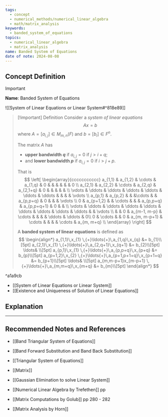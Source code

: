```yaml
---
tags:
  - concept
  - numerical_methods/numerical_linear_algebra
  - math/matrix_analysis
keywords:
  - banded_system_of_equations
topics:
  - numerical_linear_algebra
  - matrix_analysis
name: Banded System of Equations
date of note: 2024-08-08
---
```


## Concept Definition

>[!important]
>**Name**: Banded System of Equations

![[System of Linear Equations or Linear System#^818e89]]

>[!important] Definition
>Consider a *system of linear equations* $$Ax = b$$ where $A=[a_{i,j}]\in M_{m,n}(F)$ and $b=[b_{i}]\in F^{n}$.
>
>The matrix $A$ has
>- **upper bandwidth $q$** if $a_{i,j}=0$ if $j > i+q$;
>- and **lower bandwidth $p$** if $a_{i,j}=0$ if $i>j+p$.
>
>That is
>$$
>\left[ 
>\begin{array}{ccccccccccc}
>a_{1,1} & a_{1,2} & \cdots & a_{1,q} & 0 &   &   &   &  &  & 0 \\ 
>a_{2,1} & a_{2,2} & \cdots & a_{2,q} & a_{2,1+q} & 0  &   &   &  &  &  \\
> \vdots & \ddots &  \ddots & \ddots & \ddots & \ddots & \ddots &  &  &  & \vdots \\
>a_{p,1} & a_{p,2} &  &  &\cdots   &   & a_{p,p+q}  & 0  &  &  &  \vdots \\
>0 & a_{p+1,2} &  & \cdots &  &   & a_{p,p+q}  & a_{p,p+q+1}  & 0  &   &   \\  
> \vdots &  \ddots  &  \ddots  & \ddots & \ddots & \ddots & \ddots &  \ddots & \ddots &  & \vdots \\ 
> &   & 0 & a_{m-1, m-p}  & \cdots &   &   &   & \ddots & \ddots & 0\\
>0 & \cdots  &  & 0   & a_{m, m-p+1} & \cdots  &   &   &   & \cdots & a_{m, m+q} \\
>\end{array} 
>\right] 
>$$  
>  
>  
>A **banded system of linear equations** is defined as 
>$$
>\begin{align*}
> a_{1,1}\,x_{1} \,{+}\ldots{+}\,a_{1,q}\,x_{q} &= b_{1}\\[5pt]
> a_{2,1}\,x_{1} \,{+}\ldots{+}\,a_{2,q+1}\,x_{q+1} &= b_{2}\\[5pt]
> \ldots& \\[5pt]
> a_{p,1}\,x_{1} \,{+}\ldots{+}\,a_{p,p+q}\,x_{p+q} &= b_{p}\\[5pt]
> a_{p+1,2}\,x_{2} \,{+}\ldots{+}\,a_{p+1,p+1+q}\,x_{p+1+q} &= b_{p+1}\\[5pt]
> \ldots& \\[5pt]
> a_{m,m-p+1}x_{m-p+1} \,{+}\ldots{+}\,a_{m,m+q}\,x_{m+q} &= b_{m}\\[5pt]
>\end{align*}
>$$

^a1a9cb

- [[System of Linear Equations or Linear System]]
- [[Existence and Uniqueness of Solution of Linear Equations]]

## Explanation





-----------
##  Recommended Notes and References


- [[Band Triangular System of Equations]]
- [[Band Forward Substitution and Band Back Substitution]]
- [[Triangular System of Equations]]



- [[Matrix]]
- [[Gaussian Elimination to solve Linear System]]


- [[Numerical Linear Algebra by Trefethen]] pp
- [[Matrix Computations by Golub]] pp 280 - 282
- [[Matrix Analysis by Horn]]